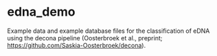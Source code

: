 # edna_demo

Example data and example database files for the classification of eDNA using the decona pipeline
(Oosterbroek et al., preprint; https://github.com/Saskia-Oosterbroek/decona).
